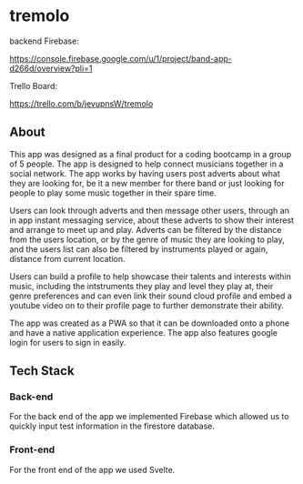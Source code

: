 # tremolo

backend Firebase:

https://console.firebase.google.com/u/1/project/band-app-d266d/overview?pli=1

Trello Board:

https://trello.com/b/jevupnsW/tremolo

## About

This app was designed as a final product for a coding bootcamp in a group of 5 people. The app is designed to help connect musicians together in a social network. The app works by having users post adverts about what they are looking for, be it a new member for there band or just looking for people to play some music together in their spare time. 

Users can look through adverts and then message other users, through an in app instant messaging service, about these adverts to show their interest and arrange to meet up and play. Adverts can be filtered by the distance from the users location, or by the genre of music they are looking to play, and the users list can also be filtered by instruments played or again, distance from current location.

Users can build a profile to help showcase their talents and interests within music, including the intstruments they play and level they play at, their genre preferences and can even link their sound cloud profile and embed a youtube video on to their profile page to further demonstrate their ability.

The app was created as a PWA so that it can be downloaded onto a phone and have a native application experience. The app also features google login for users to sign in easily. 

## Tech Stack

### Back-end

For the back end of the app we implemented Firebase which allowed us to quickly input test information in the firestore database.

### Front-end

For the front end of the app we used Svelte.

